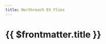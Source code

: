 ```yaml
---
title: Northreach EV Flies
---
```

# {{ $frontmatter.title }}

<ImageLink path="maps/" :name="$frontmatter.title" :alt="$frontmatter.title + ' Map'" />

